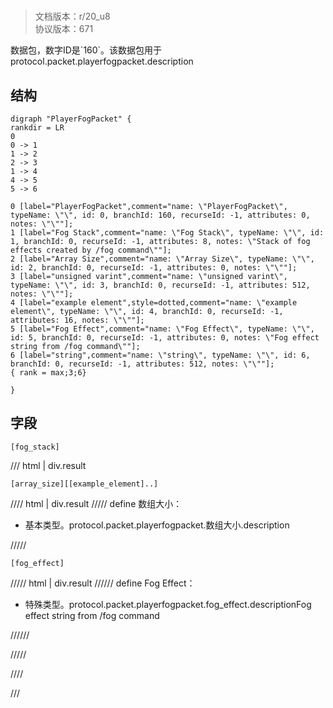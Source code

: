 # <!-- md:samp PlayerFogPacket -->

> 文档版本：r/20_u8<br/>协议版本：671

<!-- md:samp PlayerFogPacket -->数据包，数字ID是`160`。该数据包用于protocol.packet.playerfogpacket.description

## 结构

```viz
digraph "PlayerFogPacket" {
rankdir = LR
0
0 -> 1
1 -> 2
2 -> 3
1 -> 4
4 -> 5
5 -> 6

0 [label="PlayerFogPacket",comment="name: \"PlayerFogPacket\", typeName: \"\", id: 0, branchId: 160, recurseId: -1, attributes: 0, notes: \"\""];
1 [label="Fog Stack",comment="name: \"Fog Stack\", typeName: \"\", id: 1, branchId: 0, recurseId: -1, attributes: 8, notes: \"Stack of fog effects created by /fog command\""];
2 [label="Array Size",comment="name: \"Array Size\", typeName: \"\", id: 2, branchId: 0, recurseId: -1, attributes: 0, notes: \"\""];
3 [label="unsigned varint",comment="name: \"unsigned varint\", typeName: \"\", id: 3, branchId: 0, recurseId: -1, attributes: 512, notes: \"\""];
4 [label="example element",style=dotted,comment="name: \"example element\", typeName: \"\", id: 4, branchId: 0, recurseId: -1, attributes: 16, notes: \"\""];
5 [label="Fog Effect",comment="name: \"Fog Effect\", typeName: \"\", id: 5, branchId: 0, recurseId: -1, attributes: 0, notes: \"Fog effect string from /fog command\""];
6 [label="string",comment="name: \"string\", typeName: \"\", id: 6, branchId: 0, recurseId: -1, attributes: 512, notes: \"\""];
{ rank = max;3;6}

}

```

## 字段

```title='PlayerFogPacket'
[fog_stack]
```

/// html | div.result
```title='Fog Stack'
[array_size][[example_element]..]
```

//// html | div.result
///// define
数组大小：<!-- md:samp unsigned varint -->

- 基本类型。protocol.packet.playerfogpacket.数组大小.description


/////
```title='示例元素'
[fog_effect]
```

///// html | div.result
////// define
Fog Effect：[<!-- md:samp string -->](../types/string.md)

- 特殊类型。protocol.packet.playerfogpacket.fog_effect.descriptionFog effect string from /fog command


//////

/////

////

///

